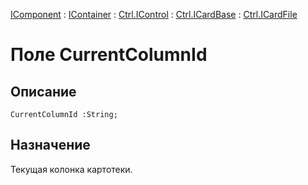 ﻿---
Link: Com.Ctrl.ICardFile.@CurrentColumnId
---

[IComponent](topic:Com.Custom.ComClasses.IComponent.Default) :
[IContainer](topic:Com.Custom.ComClasses.IContainer.Default) :
[Ctrl.IControl](topic:Com.Custom.ComClasses.Ctrl.IControl.Default) :
[Ctrl.ICardBase](topic:Com.Custom.ComClasses.Ctrl.ICardBase.Default) :
[Ctrl.ICardFile](Default)

# Поле CurrentColumnId

## Описание

    CurrentColumnId :String;

## Назначение

Текущая колонка картотеки.




